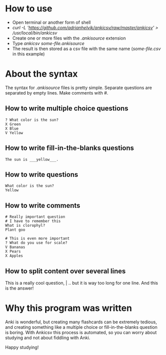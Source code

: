 How to use
==========

- Open terminal or another form of shell
- *curl -L 'https://github.com/adrianhelvik/ankicsv/raw/master/ankicsv' > /usr/local/bin/ankicsv*
- Create one or more files with the *.ankisource* extension
- Type *ankicsv some-file.ankisource*
- The result is then stored as a csv file with the same name (*some-file.csv* in this example)

About the syntax
================
The syntax for *.ankisource* files is pretty simple.
Separate questions are separated by empty lines.
Make comments with #.


How to write multiple choice questions
--------------------------------------

    ? What color is the sun?
    X Green
    X Blue
    V Yellow

How to write fill-in-the-blanks questions
-----------------------------------------

    The sun is ___yellow___.

How to write questions
----------------------

    What color is the sun?
    Yellow

How to write comments
---------------------

    # Really important question
    # I have to remember this
    What is clorophyl?
    Plant goo

    # This is even more important
    ? What do you use for scale?
    V Bananas
    X Pears
    X Apples

How to split content over several lines
---------------------------------------

This is a really cool question,
| .. but it is way too long for one line.
And this is the answer!

Why this program was written
============================

Anki is wonderful, but creating many flashcards can be extremely tedious, and creating something like a multiple choice or fill-in-the-blanks question is boring.
With Ankicsv this process is automated, so you can worry about studying and not about fiddling with Anki.

Happy studying!
